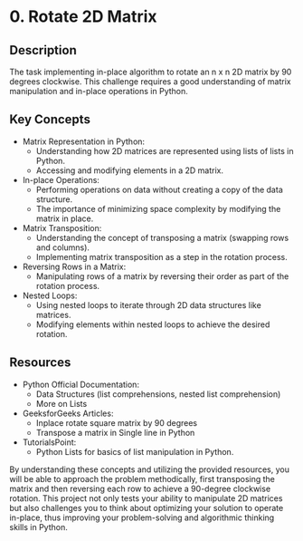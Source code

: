 # 0. Rotate 2D Matrix

## Description
The task implementing in-place algorithm to rotate an n x n 2D matrix by 90 degrees clockwise. This challenge requires a good understanding of matrix manipulation and in-place operations in Python.

## Key Concepts
- Matrix Representation in Python:
    - Understanding how 2D matrices are represented using lists of lists in Python.
    - Accessing and modifying elements in a 2D matrix.
- In-place Operations:
    - Performing operations on data without creating a copy of the data structure.
    - The importance of minimizing space complexity by modifying the matrix in place.
- Matrix Transposition:
    - Understanding the concept of transposing a matrix (swapping rows and columns).
    - Implementing matrix transposition as a step in the rotation process.
- Reversing Rows in a Matrix:
    - Manipulating rows of a matrix by reversing their order as part of the rotation process.
- Nested Loops:
    - Using nested loops to iterate through 2D data structures like matrices.
    - Modifying elements within nested loops to achieve the desired rotation.

## Resources
- Python Official Documentation:
    - Data Structures (list comprehensions, nested list comprehension)
    - More on Lists
- GeeksforGeeks Articles:
    - Inplace rotate square matrix by 90 degrees
    - Transpose a matrix in Single line in Python
- TutorialsPoint:
    - Python Lists for basics of list manipulation in Python.

By understanding these concepts and utilizing the provided resources, you will be able to approach the problem methodically, first transposing the matrix and then reversing each row to achieve a 90-degree clockwise rotation. This project not only tests your ability to manipulate 2D matrices but also challenges you to think about optimizing your solution to operate in-place, thus improving your problem-solving and algorithmic thinking skills in Python.